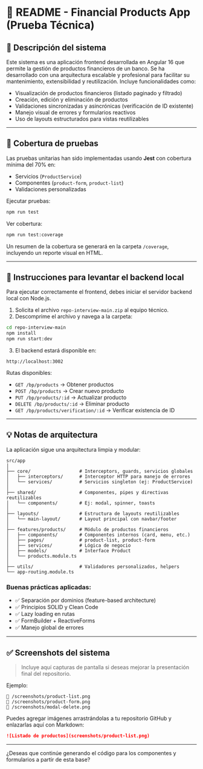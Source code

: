 # 📘 README - Financial Products App (Prueba Técnica)

## 📄 Descripción del sistema
Este sistema es una aplicación frontend desarrollada en Angular 16 que permite la gestión de productos financieros de un banco. Se ha desarrollado con una arquitectura escalable y profesional para facilitar su mantenimiento, extensibilidad y reutilización. Incluye funcionalidades como:

- Visualización de productos financieros (listado paginado y filtrado)
- Creación, edición y eliminación de productos
- Validaciones sincronizadas y asincrónicas (verificación de ID existente)
- Manejo visual de errores y formularios reactivos
- Uso de layouts estructurados para vistas reutilizables

---

## 🧪 Cobertura de pruebas
Las pruebas unitarias han sido implementadas usando **Jest** con cobertura mínima del 70% en:

- Servicios (`ProductService`)
- Componentes (`product-form`, `product-list`)
- Validaciones personalizadas

Ejecutar pruebas:
```bash
npm run test
```

Ver cobertura:
```bash
npm run test:coverage
```

Un resumen de la cobertura se generará en la carpeta `/coverage`, incluyendo un reporte visual en HTML.

---

## 🔧 Instrucciones para levantar el backend local
Para ejecutar correctamente el frontend, debes iniciar el servidor backend local con Node.js.

1. Solicita el archivo `repo-interview-main.zip` al equipo técnico.
2. Descomprime el archivo y navega a la carpeta:

```bash
cd repo-interview-main
npm install
npm run start:dev
```

3. El backend estará disponible en:
```
http://localhost:3002
```

Rutas disponibles:
- `GET /bp/products` → Obtener productos
- `POST /bp/products` → Crear nuevo producto
- `PUT /bp/products/:id` → Actualizar producto
- `DELETE /bp/products/:id` → Eliminar producto
- `GET /bp/products/verification/:id` → Verificar existencia de ID

---

## 💡 Notas de arquitectura

La aplicación sigue una arquitectura limpia y modular:

```plaintext
src/app
│
├── core/                  # Interceptors, guards, servicios globales
│   ├── interceptors/      # Interceptor HTTP para manejo de errores
│   └── services/          # Servicios singleton (ej: ProductService)
│
├── shared/                # Componentes, pipes y directivas reutilizables
│   └── components/        # Ej: modal, spinner, toasts
│
├── layouts/               # Estructura de layouts reutilizables
│   └── main-layout/       # Layout principal con navbar/footer
│
├── features/products/     # Módulo de productos financieros
│   ├── components/        # Componentes internos (card, menu, etc.)
│   ├── pages/             # product-list, product-form
│   ├── services/          # Lógica de negocio
│   ├── models/            # Interface Product
│   └── products.module.ts
│
├── utils/                 # Validadores personalizados, helpers
└── app-routing.module.ts
```

### Buenas prácticas aplicadas:
- ✅ Separación por dominios (feature-based architecture)
- ✅ Principios SOLID y Clean Code
- ✅ Lazy loading en rutas
- ✅ FormBuilder + ReactiveForms
- ✅ Manejo global de errores

---

## ✅ Screenshots del sistema

> Incluye aquí capturas de pantalla si deseas mejorar la presentación final del repositorio.

Ejemplo:
```
📸 /screenshots/product-list.png
📸 /screenshots/product-form.png
📸 /screenshots/modal-delete.png
```

Puedes agregar imágenes arrastrándolas a tu repositorio GitHub y enlazarlas aquí con Markdown:
```md
![Listado de productos](screenshots/product-list.png)
```

---

¿Deseas que continúe generando el código para los componentes y formularios a partir de esta base?
